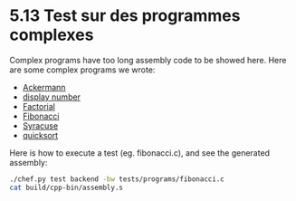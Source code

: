 # 5.13 Test sur des programmes complexes

Complex programs have too long assembly code to be showed here.
Here are some complex programs we wrote:
 * [Ackermann](../tests/programs/ackermann.c)
 * [display number](../tests/programs/displayNumber.c)
 * [Factorial](../tests/programs/factorial.c)
 * [Fibonacci](../tests/programs/fibonacci.c)
 * [Syracuse](../tests/programs/syracuse.c)
 * [quicksort](../tests/programs/quicksort.c)

Here is how to execute a test (eg. fibonacci.c), and see the generated assembly:
```bash
./chef.py test backend -bw tests/programs/fibonacci.c
cat build/cpp-bin/assembly.s
```
